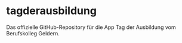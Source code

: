 # tagderausbildung
Das offizielle GitHub-Repository für die App Tag der Ausbildung vom Berufskolleg Geldern. 
